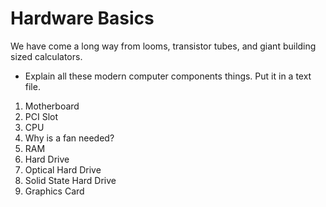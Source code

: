 # Hardware Basics
We have come a long way from looms, transistor tubes, and giant building sized calculators. 


* Explain all these modern computer components things. Put it in a text file.

1. Motherboard
2. PCI Slot
3. CPU 
4. Why is a fan needed?
5. RAM
6. Hard Drive
7. Optical Hard Drive
8. Solid State Hard Drive     
9. Graphics Card